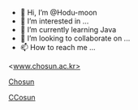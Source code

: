 - 👋 Hi, I’m @Hodu-moon
- 👀 I’m interested in ...
- 🌱 I’m currently learning Java
- 💞️ I’m looking to collaborate on ...
- 📫 How to reach me ...



<www.chosun.ac.kr>

[Chosun](https://www.chosun.ac.kr)

[CCosun](https://www.chosun.ac.kr "Chousn University")





<!---
Hodu-moon/Hodu-moon is a ✨ special ✨ repository because its `README.md` (this file) appears on your GitHub profile.
You can click the Preview link to take a look at your changes.
--->
